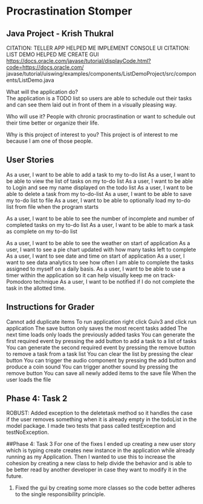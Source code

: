 #  Procrastination Stomper

## Java Project - Krish Thukral

CITATION: TELLER APP HELPED ME IMPLEMENT CONSOLE UI
CITATION: LIST DEMO HELPED ME CREATE GUI
https://docs.oracle.com/javase/tutorial/displayCode.html?code=https://docs.oracle.com/
javase/tutorial/uiswing/examples/components/ListDemoProject/src/components/ListDemo.java

What will the application do?  
The application is a TODO list so users are able 
to schedule out their tasks and can see them laid
out in front of them in a visually pleasing way.

Who will use it?
People with chronic procrastination or want to 
schedule out their time better or organize their life.

Why is this project of interest to you?
This project is of interest to me because I am one of 
those people.

## User Stories

As a user, I want to be able to add a task to my to-do list
As a user, I want to be able to view the list of tasks on my to-do list
As a user, I want to be able to Login and see my name displayed on the todo list
As a user, I want to be able to delete a task from my to-do-list
As a user, I want to be able to save my to-do list to file
As a user, I want to be able to optionally load my to-do list from file when the program starts

As a user, I want to be able to see the number of incomplete and number of completed tasks 
on my to-do list
As a user, I want to be able to mark a task as complete on my to-do list

As a user, I want to be able to see the weather on start of application
As a user, I want to see a pie chart updated with how many tasks left to complete
As a user, I want to see date and time on start of application
As a user, I want to see data analytics to see how often I am able to complete the 
tasks assigned to myself on a daily basis.
As a user, I want to be able to use a timer within the application so it can help visually
keep me on track- Pomodoro technique
As a user, I want to be notified if I do not complete the task in the allotted time.

## Instructions for Grader
Cannot add duplicate items
To run application right click Guiv3 and click run application
The save button only saves the most recent tasks added
The next time loads only loads the previously added tasks
You can generate the first required event by pressing the add button to add a task to a list of tasks
You can generate the second required event by pressing the remove button to remove a task from a task list
You can clear the list by pressing the clear button
You can trigger the audio component by pressing the add button and produce a coin sound
You can trigger another sound by pressing the remove button
You can save all newly added items to the save file
When the user loads the file 


## Phase 4: Task 2
ROBUST:
Added exception to the deletetask method so it handles the case if the user removes something when it is already
empty in the todoList in the model package. I made two tests that pass called testException and testNoException.

##Phase 4: Task 3 
For one of the fixes I ended up creating a new user story which is typing create creates new instance in the application
while already running as my Application.
Then I wanted to use this to increase the cohesion by creating a new class to help divide the behavior and is able to be
better read by another developer in case they want to modify it in the future. 
1. Fixed the gui by creating some more classes so the code better adheres to the single responsibility principle.

